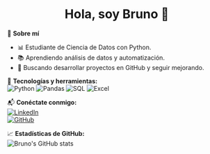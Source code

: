<h1 align="center">Hola, soy Bruno 👋</h1>

🎯 **Sobre mí**  
- 📊 Estudiante de Ciencia de Datos con Python.  
- 📚 Aprendiendo análisis de datos y automatización.  
- 🚀 Buscando desarrollar proyectos en GitHub y seguir mejorando.  

🔧 **Tecnologías y herramientas:**  
![Python](https://img.shields.io/badge/-Python-3776AB?style=flat&logo=python&logoColor=white)
![Pandas](https://img.shields.io/badge/-Pandas-150458?style=flat&logo=pandas&logoColor=white)
![SQL](https://img.shields.io/badge/-SQL-4479A1?style=flat&logo=sqlite&logoColor=white)
![Excel](https://img.shields.io/badge/-Excel-217346?style=flat&logo=microsoft-excel&logoColor=white)

📬 **Conéctate conmigo:**  
[![LinkedIn](https://img.shields.io/badge/-LinkedIn-0077B5?style=flat&logo=linkedin&logoColor=white)](https://www.linkedin.com/in/bruno-coccetta-28532421b/)  
[![GitHub](https://img.shields.io/badge/-GitHub-181717?style=flat&logo=github&logoColor=white)](https://github.com/BrunoCoccetta)  

📈 **Estadísticas de GitHub:**  
![Bruno's GitHub stats](https://github-readme-stats.vercel.app/api?username=BrunoCoccetta&show_icons=true&theme=dark&hide=stars)  


